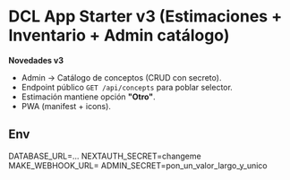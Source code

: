 # DCL App Starter v3 (Estimaciones + Inventario + Admin catálogo)

**Novedades v3**
- Admin → Catálogo de conceptos (CRUD con secreto).
- Endpoint público `GET /api/concepts` para poblar selector.
- Estimación mantiene opción **"Otro"**.
- PWA (manifest + icons).

## Env
DATABASE_URL=...
NEXTAUTH_SECRET=changeme
MAKE_WEBHOOK_URL=
ADMIN_SECRET=pon_un_valor_largo_y_unico
